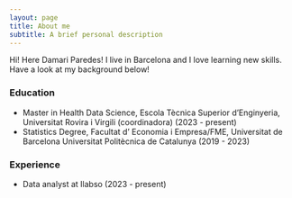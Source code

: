 ```yaml
---
layout: page
title: About me
subtitle: A brief personal description
---
```


Hi! Here Damari Paredes! I live in Barcelona and I love learning new skills. Have a look at my background below!

### Education

- Master in Health Data Science, Escola Tècnica Superior d’Enginyeria, Universitat Rovira i Virgili (coordinadora) (2023 - present)
- Statistics Degree, Facultat d’ Economia i Empresa/FME, Universitat de Barcelona Universitat Politècnica de Catalunya (2019 - 2023)

### Experience
- Data analyst at Ilabso (2023 - present)

